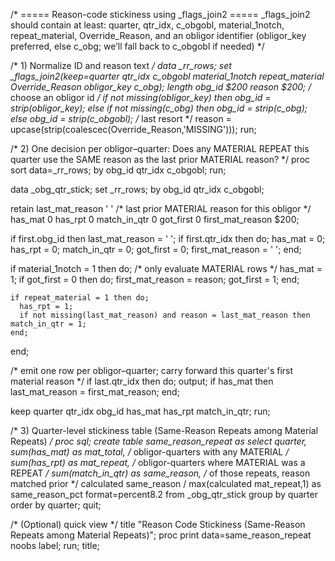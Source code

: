 /* ===== Reason-code stickiness using _flags_join2 =====
   _flags_join2 should contain at least:
     quarter, qtr_idx, c_obgobl,
     material_1notch, repeat_material,
     Override_Reason,
     and an obligor identifier (obligor_key preferred, else c_obg; we’ll fall back to c_obgobl if needed)
*/

/* 1) Normalize ID and reason text */
data _rr_rows;
  set _flags_join2(keep=quarter qtr_idx c_obgobl material_1notch repeat_material
                          Override_Reason obligor_key c_obg);
  length obg_id $200 reason $200;
  /* choose an obligor id */
  if not missing(obligor_key) then obg_id = strip(obligor_key);
  else if not missing(c_obg)   then obg_id = strip(c_obg);
  else                              obg_id = strip(c_obgobl);   /* last resort */
  reason = upcase(strip(coalescec(Override_Reason,'MISSING')));
run;

/* 2) One decision per obligor–quarter:
      Does any MATERIAL REPEAT this quarter use the SAME reason as the last prior MATERIAL reason?
*/
proc sort data=_rr_rows; by obg_id qtr_idx c_obgobl; run;

data _obg_qtr_stick;
  set _rr_rows;
  by obg_id qtr_idx c_obgobl;

  retain last_mat_reason ' '              /* last prior MATERIAL reason for this obligor */
         has_mat 0 has_rpt 0 match_in_qtr 0
         got_first 0 first_mat_reason $200;

  if first.obg_id then last_mat_reason = ' ';
  if first.qtr_idx then do;
    has_mat = 0; has_rpt = 0; match_in_qtr = 0;
    got_first = 0; first_mat_reason = ' ';
  end;

  if material_1notch = 1 then do;         /* only evaluate MATERIAL rows */
    has_mat = 1;
    if got_first = 0 then do; first_mat_reason = reason; got_first = 1; end;

    if repeat_material = 1 then do;
      has_rpt = 1;
      if not missing(last_mat_reason) and reason = last_mat_reason then match_in_qtr = 1;
    end;
  end;

  /* emit one row per obligor–quarter; carry forward this quarter's first material reason */
  if last.qtr_idx then do;
    output;
    if has_mat then last_mat_reason = first_mat_reason;
  end;

  keep quarter qtr_idx obg_id has_mat has_rpt match_in_qtr;
run;

/* 3) Quarter-level stickiness table (Same-Reason Repeats among Material Repeats) */
proc sql;
  create table same_reason_repeat as
  select quarter,
         sum(has_mat)          as mat_total,    /* obligor-quarters with any MATERIAL */
         sum(has_rpt)          as mat_repeat,   /* obligor-quarters where MATERIAL was a REPEAT */
         sum(match_in_qtr)     as same_reason,  /* of those repeats, reason matched prior */
         calculated same_reason / max(calculated mat_repeat,1)
                               as same_reason_pct format=percent8.2
  from _obg_qtr_stick
  group by quarter
  order by quarter;
quit;

/* (Optional) quick view */
title "Reason Code Stickiness (Same-Reason Repeats among Material Repeats)";
proc print data=same_reason_repeat noobs label; run;
title;

